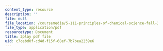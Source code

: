 ```yaml
---
content_type: resource
description: ''
file: null
file_location: /coursemedia/5-111-principles-of-chemical-science-fall-2008/c7cebd0fcd4df15f68ef7b7bea2239e6_TgbFcaozNzs.pdf
file_type: application/pdf
resourcetype: Document
title: 3play pdf file
uid: c7cebd0f-cd4d-f15f-68ef-7b7bea2239e6
---
```

